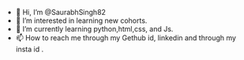 - 👋 Hi, I’m @SaurabhSingh82
- 👀 I’m interested in learning new cohorts.
- 🌱 I’m currently learning python,html,css, and Js.
- 📫 How to reach me through my Gethub id, linkedin and through my insta id .

<!---
SaurabhSingh82/SaurabhSingh82 is a ✨ special ✨ repository because its `README.md` (this file) appears on your GitHub profile.
You can click the Preview link to take a look at your changes.
--->
